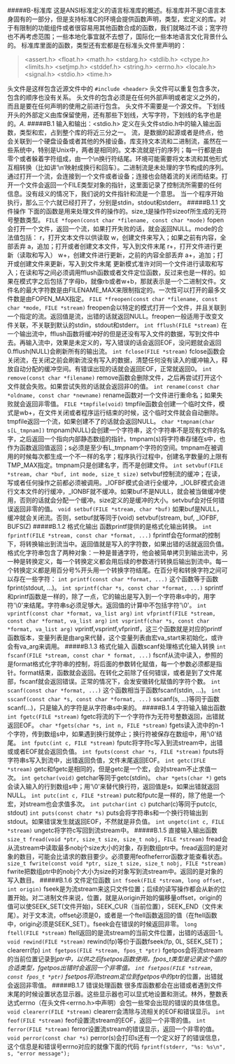 #####B-标准库
这是ANSI标准定义的语言标准库的概述。标准库并不是C语言本身固有的一部分，但是支持标准C的环境会提供函数声明，类型，宏定义的库。对于有限制的功能组件或者很容易用其他函数合成的函数，我们就略过不谈；宽字符也不再考虑范围；一些本地化事宜就不去想了，国际化一些本地语言文化背景什么的。
标准库里面的函数，类型还有宏都是在标准头文件里声明的：
><assert.h> <float.h> <math.h> <stdarg.h> <stdlib.h>
><ctype.h> <limits.h> <setjmp.h> <stddef.h> <string.h>
><errno.h> <locale.h> <signal.h> <stdio.h> <time.h>

头文件是这样包含近源文件中的
`#include <header>`
头文件可以重复包含多次，包含的顺序也没有关系。
头文件的包含必须是在任何外部声明或者定义之外的，而且是要在任何声明的使用之前进行包含。
头文件不需要是一个源文件。
下划线开头的外部定义由库保留使用，还有那些下划线，大写字符，下划线的名字也是的。_A_.
#####B.1 输入和输出：<stdio.h>
定义在头文件stdio.h中的输入输出函数，类型和宏，占到整个库的将近三分之一。
流，是数据的起源或者是终点，他会关联到一个硬盘设备或者其他的外接设备。库支持文本流和二进制流，虽然在一些系统中，特别是Unix中，两者是相同的。文本流就是行的序列；每一行都是由零个或者躲着字符组成，由一个\n换行符结尾。环境可能需要将文本流和其他形式互相转换（比如讲‘\n‘映射成换行和回车）。二进制流是未处理的字节构成的序列。
通过打开一个流，会连接到一个文件或者设备；连接也会随着流的关闭而结束。打开一个文件会返回一个FILE类型对象的指针，这里面记录了控制流所需要的任何信息。没有歧义的情况下，我们说的文件指针和流是一个意思。
当一个程序开始执行，那么三个六就已经打开了，分别是stdin，stdout和stderr。
#####B.1.1 文件操作
下面的函数是用来处理文件的操作的。size_t是操作符sizeof所生成的无符号整数类型。
`FILE *fopen(const char *filename, const char *mode)`
fopen会打开一个文件，返回一个流，如果打开失败的话，就会返回NULL。mode的合法值包括：
r，打开文本文件以供读取
w，创建文件来写入；如果之前有内容，全部丢弃
a，追加；打开或者创建文本文件，写入到文件末尾
r+，打开文件进行更新（读取和写入）
w+，创建文件进行更新，之前的内容全部丢弃
a+，追加；打开或创建文件来更新，写入到文件末尾
更新模式准许对同一个文件进行读取和写入；在读和写之间必须调用fflush函数或者文件定位函数，反过来也是一样的。如果在模式字之后包括了字母b，就像rb或者w+b，那就表示是一个二进制文件。文件名的最大字符数是由FILENAME_MAX来限制指定的。一次性可以打开的最多文件数是由FOPEN_MAX指定。
`FILE *freopen(const char *filename, const char *mode, FILE *stream)`
freopen会以特定的模式打开一个文件，并且关联到一个指定的流。返回值是流，出错的话就返回NULL。freopen一般适用于改变文件关联，不关联到默认的stdin，stdout和stderr。
`int fflush(FILE *stream)`
在一个输出流中，fflush函数将缓冲好的但是还没有写入文件的数据，写到文件中去。再输入流中，效果是未定义的，写入错误的话会返回EOF，没问题就会返回0.fflush(NULL)会刷新所有的输出流。
`int fclose(FILE *stream)`
fclose函数会关闭流，在关闭之前会刷新流没有写入的数据，清楚任何没有读入的缓冲输入，释放自动分配的缓冲空间。有错误出现的话就会返回EOF，正常就返回0。
`int remove(const char *filename)`
remove函数会删除文件，之后再尝试打开这个文件就会失败。如果尝试失败的话就会返回非0的值。
`int rename(const char *oldname, const char *newname)`
rename函数对一个文件进行重命名；如果失败就会返回非零值。
`FILE *tmpfile(void)`
tmpfile函数会创建一个临时文件，模式是wb+，在文件关闭或者程序运行结束的时候，这个临时文件就会自动删除。tmpfile返回一个流，如果创建不了的话就会返回NULL。
`char *tmpnam(char s[L_tmpnam])`
tmpnam(NULL)会创建一个字符串，这个字符串不是现有文件的名字，之后返回一个指向内部静态数组的指针。tmpnam(s)将字符串存储在s中，也作为函数返回值返回；s必须是至少有L_tmpnam个字符的空间。tmpnam在被调用的时候每次都生成一个不一样的名字；程序执行过程中，创建名字数量的上限有TMP_MAX指定。tmpnam只是创建名字，而不是创建文件。
`int setvbuf(FILE *stream, char *buf, int mode, size_t size)`
setvbuf控制流的缓冲；在读，写或者任何操作之前都必须被调用。_IOFBF模式会进行全缓冲，_IOLBF模式会进行文本文件的行缓冲，_IONBF就不缓冲。如果buf不是NULL，就会被当做缓冲使用，否则的话就会分配一个缓冲。size定义的是缓冲的大小。setvbuf会对任何错误返回非零的值。
`void setbuf(FILE *stream, char *buf)`
如果buf是NULL，缓冲就会关闭流。否则，setbuf就等同于(void) setvbuf(stream, buf, _IOFBF, BUFSIZ)
#####B.1.2 格式化输出
函数printf提供的是格式化输出转换。
`int fprintf(FILE *stream, const char *format, ...)`
fprintf会在format的控制下，将转换输出到流当中。返回值就是写入的字符数，如果出错的话就返回负值。
格式化字符串包含了两种对象：一种是普通字符，他会被简单拷贝到输出流中，另一种是转换定义，每一个转换定义都会用后续的参数进行转换后输出到流中。每一个转换定义都是用百分号%开头用一个转换字符结尾。在百分号和转换字符之间可以存在一些字符：
`int printf(const char *format, ...)`
这个函数等于函数fprint(stdout, ...)。
`int sprintf(char *s, const char *format, ...)`
sprintf和printf函数是一样的，除了一点，它的输出是写入到一个字符串s中的，用字符'\0'来结尾。字符串s必须足够大。返回值的计算中不包括字符'\0'。
`int vprintf(const char *format, va_list arg)`
`int vfprintf(FILE *stream, const char *format, va_list arg)`
`int vsprintf(char *s, const char *format, va_list arg)`
vprintf,vsprintf,vfprintf，这三个函数就是对应的printf函数版本，变量列表是由arg来代替，这个变量列表由宏va_start来初始化，或许会有va_arg来调用。
#####B.1.3 格式化输入
函数scanf处理格式化输入转换
`int fscanf(FILE *stream, const char * format, ...)`
fscnf从流中读入，参照的是format格式化字符串的控制，将后面的参数转化赋值，每一个参数必须都是指针。format结束，函数就会返回。在转化之前除了任何错误，或者是到了文件尾部，fscanf就会返回错误。正常的情况下，会发安徽转化赋值的字符个数。
`int scanf(const char *format, ...)`
这个函数相当于函数fscanf(stdin, ...)。
`int sscanf(const char *s, const char *format, ...)`
sscanf(s, ...)等同于函数scanf(...)，只是输入的字符是从字符串s中来的。
#####B.1.4 字符输入输出函数
`int fgetc(FILE *stream)`
fgetc将流的下一个字符作为无符号整数返回，出错就返回EOF。
`char *fgets(char *s, int n, FILE *stream)`
fgets读入流中的n-1个字符，传到数组s中，如果遇到换行就停止；换行符被保存在数组中，用'\0'结尾。
`int fputc(int c, FILE *stream)`
fputc将字符c写入到流stream中，出错或或者EOF就会返回负值。
`int fputs(const char *s, FILE *stream)`
fputs将字符串s写入到流中，出错返回负值，文件末尾返回EOF。
`int getc(IFLE *stream)`
getc和fgetc是相同的，但是getc是一个宏，会对stream不止求值一次。
`int getchar(void)`
getchar等同于getc(stdin)。
`char *gets(char *)`
gets会读入输入的行到数组s中；用'\0'来替代换行符，返回值是s，如果出错就返回NULL。
`int putc(int c, FILE *stream)`
putc和fputc是一样的，除了他是一个宏，对stream也会求值多次。
`int putchar(int c)`
putchar(c)等同于putc(c, stdout)
`int puts(const chatr *s)`
puts会将字符串s和一个换行符输出到stdout。如果错误发生就返回EOF，不然就是非负值。
`int ungetc(int c, FILE *stream)`
ungetc将字符c写回到流stream中。
#####B.1.5 直接输入输出函数
`size_t fread(void *ptr, size_t size, size_t nobj, FILE *stream)`
fread会从流stream中读取最多nobj个size大小的对象，存到数组ptr中。fread返回的是对象的数目，可能会比请求的数目要少。必须要用feofheferror函数才能查看状态。
`size_t fwrite(const void *ptr, size_t size, size_t nobj, FILE *stream)`
fwrite把数组ptr中的nobj个大小为size的对象写到流stream中。返回的是对象的写入数目。
#####B.1.6 文件定位函数
`int fseek(FILE *stream, long offset, int origin)`
fseek是为流stream来这只文件位置；后续的读写操作都会从新的位置开始。对二进制文件来说，位置，就是从origin开始的偏移量offset，origin的值可以使SEEK_SET(文件开始)，SEEK_CUR（当前位置），SEEK_END（文件末尾）。对于文本流，offset必须是0，或者是一个ftell函数返回的值（在ftell函数中，origin必须是SEEK_SET）。fseek会在错误的时候返回非零。
`long ftell(FILE *stream)`
ftell返回的是流stream的当前文件位置，出错的话返回-1。
`void rewind(FILE *stream)`
rewind(fp)等价于函数fseek(fp, 0L, SEEK_SET)；clearerr(fp)
`int fgetpos(FILE *stream, fpos_t *ptr)`
fgetpos会将流stream的当前位置记录到*ptr中，以供之后fsetpos函数使用。fpos_t类型是记录这个值的合适类型，fgetpos出错时会返回一个非零值。
`int fsetpos(FILE *stream, const fpos_t *ptr)`
fsetpos将流stream定位到fgetpos中的*ptr的位置，出错就会返回非零值。
#####B.1.7 错误处理函数
很多库函数都会在出错或者遇到文件末尾的时候设置状态显示器。这些显示器也可以显式地设置和测试。林外，整数表达式errno（在头文件<errno.h>中声明）会包一些常会出现的错误的具体信息。
`void clearerr(FILE *stream)`
clearerr会清除与流相关的EOF和错误显示。
`int feof(FILE *stream)`
feof设置流stream的EOF，返回一个非零的值。
`int ferror(FILE *stream)`
ferror设置流stream的错误显示，返回一个非零的值。
`void perror(const char *s)`
perror(s)会打印s还有一个定义好了的错误信息，这个信息是和错误号errno对应的就像下面的代码
`fprintf(stderr, "%s: %s\n", s, "error message");`
